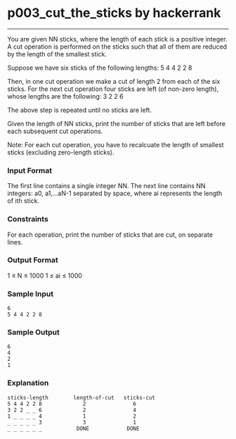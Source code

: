 # p003_cut_the_sticks by hackerrank
---
You are given NN sticks, where the length of each stick is a positive integer. A cut operation is performed on the sticks such that all of them are reduced by the length of the smallest stick.

Suppose we have six sticks of the following lengths:
5 4 4 2 2 8

Then, in one cut operation we make a cut of length 2 from each of the six sticks. For the next cut operation four sticks are left (of non-zero length), whose lengths are the following: 
3 2 2 6

The above step is repeated until no sticks are left.

Given the length of NN sticks, print the number of sticks that are left before each subsequent cut operations.

Note: For each cut operation, you have to recalcuate the length of smallest sticks (excluding zero-length sticks).

### Input Format 

The first line contains a single integer NN. 
The next line contains NN integers: a0, a1,...aN-1 separated by space, where ai represents the length of ith stick.

### Constraints

For each operation, print the number of sticks that are cut, on separate lines.

### Output Format 

1 ≤ N ≤ 1000 
1 ≤ ai ≤ 1000

### Sample Input
```
6
5 4 4 2 2 8
```
### Sample Output
```
6
4
2
1
```
### Explanation
```
sticks-length        length-of-cut   sticks-cut
5 4 4 2 2 8             2               6
3 2 2 _ _ 6             2               4
1 _ _ _ _ 4             1               2
_ _ _ _ _ 3             3               1
_ _ _ _ _ _           DONE            DONE
```
